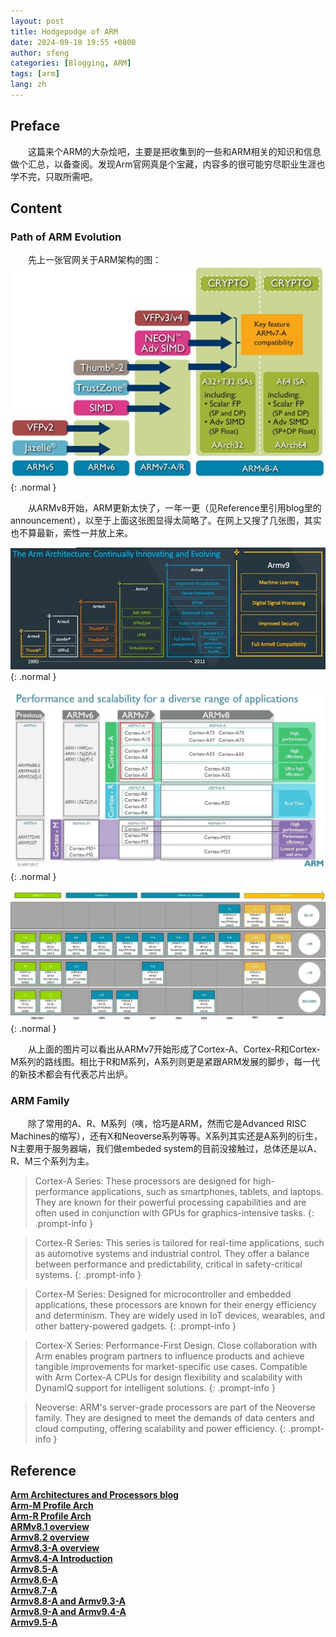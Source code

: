 ```yaml
---
layout: post
title: Hodgepodge of ARM
date: 2024-09-10 19:55 +0800
author: sfeng
categories: [Blogging, ARM]
tags: [arm]
lang: zh
---
```


## Preface
&emsp;&emsp;这篇来个ARM的大杂烩吧，主要是把收集到的一些和ARM相关的知识和信息做个汇总，以备查阅。发现Arm官网真是个宝藏，内容多的很可能穷尽职业生涯也学不完，只取所需吧。  

## Content
### Path of ARM Evolution
&emsp;&emsp;先上一张官网关于ARM架构的图：  
![Desktop View](/assets/img/Arm_architecture_diagram.jpg){: .normal }

&emsp;&emsp;从ARMv8开始，ARM更新太快了，一年一更（见Reference里引用blog里的 announcement），以至于上面这张图显得太简略了。在网上又搜了几张图，其实也不算最新，索性一并放上来。  

![Desktop View](/assets/img/Arm_architecture_diagram_new.jpeg){: .normal }

![Desktop View](/assets/img/arm_cpu_list.jpeg){: .normal }

![Desktop View](/assets/img/cortex-A_path.jpeg){: .normal }

&emsp;&emsp;从上面的图片可以看出从ARMv7开始形成了Cortex-A、Cortex-R和Cortex-M系列的路线图。相比于R和M系列，A系列则更是紧跟ARM发展的脚步，每一代的新技术都会有代表芯片出炉。  

### ARM Family
&emsp;&emsp;除了常用的A、R、M系列（咦，恰巧是ARM，然而它是Advanced RISC Machines的缩写），还有X和Neoverse系列等等。X系列其实还是A系列的衍生，N主要用于服务器端，我们做embeded system的目前没接触过，总体还是以A、R、M三个系列为主。  

> Cortex-A Series: These processors are designed for high-performance applications, such as smartphones, tablets, and laptops. They are known for their powerful processing capabilities and are often used in conjunction with GPUs for graphics-intensive tasks.
{: .prompt-info }

> Cortex-R Series: This series is tailored for real-time applications, such as automotive systems and industrial control. They offer a balance between performance and predictability, critical in safety-critical systems.
{: .prompt-info }

> Cortex-M Series: Designed for microcontroller and embedded applications, these processors are known for their energy efficiency and determinism. They are widely used in IoT devices, wearables, and other battery-powered gadgets.
{: .prompt-info }

> Cortex-X Series: Performance-First Design. Close collaboration with Arm enables program partners to influence products and achieve tangible improvements for market-specific use cases. Compatible with Arm Cortex-A CPUs for design flexibility and scalability with DynamIQ support for intelligent solutions.
{: .prompt-info }

> Neoverse: ARM's server-grade processors are part of the Neoverse family. They are designed to meet the demands of data centers and cloud computing, offering scalability and power efficiency.
{: .prompt-info }

## Reference
[**Arm Architectures and Processors blog**](https://community.arm.com/arm-community-blogs/b/architectures-and-processors-blog)  
[**Arm-M Profile Arch**](https://www.arm.com/architecture/cpu/m-profile)  
[**Arm-R Profile Arch**](https://www.arm.com/architecture/cpu/r-profile)  
[**ARMv8.1 overview**](https://community.arm.com/arm-community-blogs/b/architectures-and-processors-blog/posts/the-armv8-a-architecture-and-its-ongoing-development)  
[**Armv8.2 overview**](https://community.arm.com/arm-community-blogs/b/architectures-and-processors-blog/posts/armv8-a-architecture-evolution)  
[**Armv8.3-A overview**](https://community.arm.com/arm-community-blogs/b/architectures-and-processors-blog/posts/armv8-a-architecture-2016-additions)  
[**Armv8.4-A Introduction**](https://community.arm.com/arm-community-blogs/b/architectures-and-processors-blog/posts/introducing-2017s-extensions-to-the-arm-architecture)  
[**Armv8.5-A**](https://community.arm.com/arm-community-blogs/b/architectures-and-processors-blog/posts/arm-a-profile-architecture-2018-developments-armv85a)  
[**Armv8.6-A**](https://community.arm.com/arm-community-blogs/b/architectures-and-processors-blog/posts/arm-architecture-developments-armv8-6-a)  
[**Armv8.7-A**](https://community.arm.com/arm-community-blogs/b/architectures-and-processors-blog/posts/arm-a-profile-architecture-developments-2020)  
[**Armv8.8-A and Armv9.3-A**](https://community.arm.com/arm-community-blogs/b/architectures-and-processors-blog/posts/arm-a-profile-architecture-developments-2021)  
[**Armv8.9-A and Armv9.4-A**](https://community.arm.com/arm-community-blogs/b/architectures-and-processors-blog/posts/arm-a-profile-architecture-2022)  
[**Armv9.5-A**](https://community.arm.com/arm-community-blogs/b/architectures-and-processors-blog/posts/arm-a-profile-architecture-developments-2023)  

